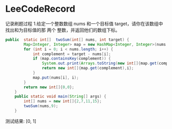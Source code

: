 # LeeCodeRecord
记录刷题过程
1.给定一个整数数组 nums 和一个目标值 target，请你在该数组中找出和为目标值的那 两个 整数，并返回他们的数组下标。
```java
public  static int[]  twoSum(int[] nums, int target) {
		Map<Integer, Integer> map = new HashMap<Integer, Integer>(nums.length);
		for (int i = 0; i < nums.length; i++) {
			int complement = target - nums[i];
			if (map.containsKey(complement)) {
				System.out.print(Arrays.toString(new int[]{map.get(complement),i}));
				return new int[]{map.get(complement),i};
			}
			map.put(nums[i], i);
		}
		return new int[]{0,0};
	}
 	public static void main(String[] args) {
        int[] nums = new int[]{2,7,11,15}; 
        twoSum(nums,9);
	}
```
测试结果:
[0, 1]
